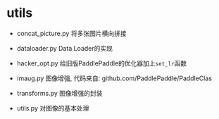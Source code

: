 # utils

- concat_picture.py
将多张图片横向拼接

- dataloader.py
Data Loader的实现

- hacker_opt.py
给旧版PaddlePaddle的优化器加上`set_lr`函数

- imaug.py
图像增强, 代码来自: github.com/PaddlePaddle/PaddleClas

- transforms.py
图像增强的封装

- utils.py
对图像的基本处理
